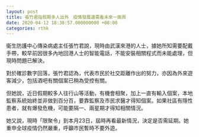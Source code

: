 ```yaml
---
layout: post
title: 張竹君指假期多人出外　疫情發展還需看未來一兩周
date: 2020-04-12 18:38:57.000000000 +08:00
categories: rthk
---
```


衞生防護中心傳染病處主任張竹君說，現時由武漢來港的人士，據她所知需要配戴手帶，較早前因很多內地回港人士的智能電話，不能安裝相關程式而未能處理，但現時問題已解決。

對於確診數字回落，張竹君認為，代表巿民於社交距離作出的努力，亦因為外來遊客減少，包括酒吧有關個案已稍為受控有關。

但她說，近日假期較多人往行山等活動，有機會相聚，加上一直有輸入個案，本地監察系統始終並非做到百分百，要靠監察及巿民求醫才得知個案。如果社區有隱性患者，就有爆發危機，可能要隔一、兩星期才得知相關情況。

她又說，現時「限聚令」到本月23日，屆時再看最新情況，決定是否需延期。她重申全球疫情仍然嚴重，呼籲巿民暫時不要外遊。
